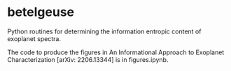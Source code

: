 # betelgeuse

Python routines for determining the information entropic content of exoplanet spectra. 

The code to produce the figures in An Informational Approach to Exoplanet Characterization [arXiv: 2206.13344] is in figures.ipynb.
